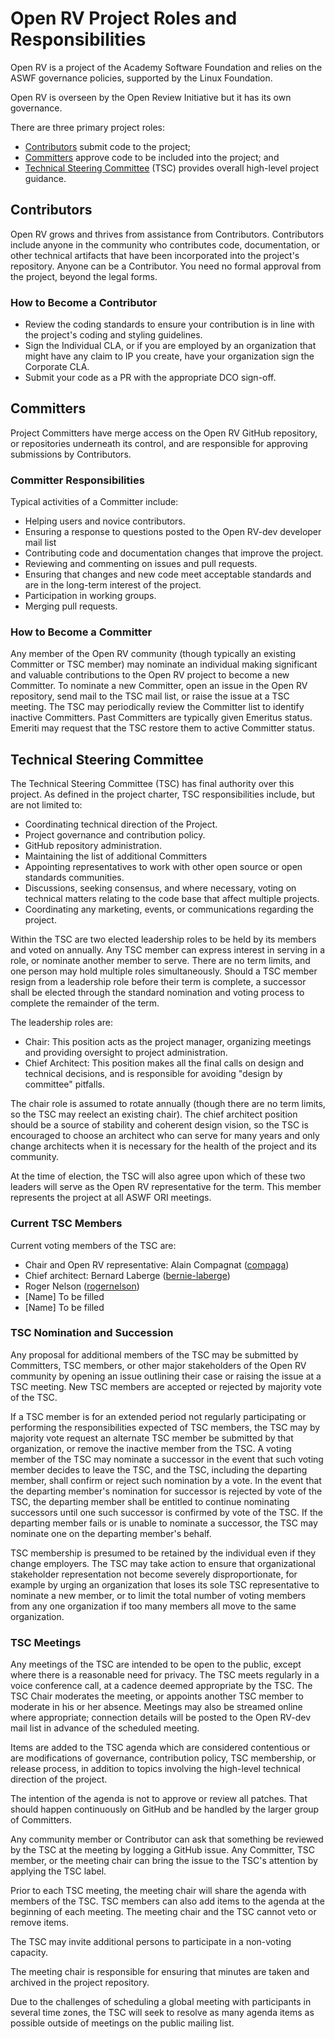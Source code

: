 # Open RV Project Roles and Responsibilities

Open RV is a project of the Academy Software Foundation and relies on the ASWF governance policies, supported by the Linux Foundation.

Open RV is overseen by the Open Review Initiative but it has its own governance.

There are three primary project roles:

* [Contributors](#contributors) submit code to the project;
* [Committers](#committers) approve code to be included into the project; and
* [Technical Steering Committee](#technical-steering-committee) (TSC) provides overall high-level project guidance.

## Contributors

Open RV grows and thrives from assistance from Contributors. Contributors include anyone in the community who contributes code, documentation, or other technical artifacts that have been incorporated into the project's repository.
Anyone can be a Contributor. You need no formal approval from the project, beyond the legal forms.  

### How to Become a Contributor

* Review the coding standards to ensure your contribution is in line with the project's coding and styling guidelines.
* Sign the Individual CLA, or if you are employed by an organization that might have any claim to IP you create, have your organization sign the Corporate CLA.
* Submit your code as a PR with the appropriate DCO sign-off.

## Committers

Project Committers have merge access on the Open RV GitHub repository, or repositories underneath its control, and are responsible for approving submissions by Contributors.

### Committer Responsibilities

Typical activities of a Committer include:

* Helping users and novice contributors.
* Ensuring a response to questions posted to the Open RV-dev developer mail list
* Contributing code and documentation changes that improve the project.
* Reviewing and commenting on issues and pull requests.
* Ensuring that changes and new code meet acceptable standards and are in the long-term interest of the project.
* Participation in working groups.
* Merging pull requests.

### How to Become a Committer

Any member of the Open RV community (though typically an existing Committer or TSC member) may nominate an individual making significant and valuable contributions to the Open RV project to become a new Committer. To nominate a new Committer, open an issue in the Open RV repository, send mail to the TSC mail list, or raise the issue at a TSC meeting.
The TSC may periodically review the Committer list to identify inactive Committers. Past Committers are typically given Emeritus status. Emeriti may request that the TSC restore them to active Committer status.

## Technical Steering Committee

The Technical Steering Committee (TSC) has final authority over this project. As defined in the project charter, TSC responsibilities include, but are not limited to:

* Coordinating technical direction of the Project.
* Project governance and contribution policy.
* GitHub repository administration.
* Maintaining the list of additional Committers
* Appointing representatives to work with other open source or open standards communities.
* Discussions, seeking consensus, and where necessary, voting on technical matters relating to the code base that affect multiple projects.
* Coordinating any marketing, events, or communications regarding the project.

Within the TSC are two elected leadership roles to be held by its members and voted on annually. Any TSC member can express interest in serving in a role, or nominate another member to serve. There are no term limits, and one person may hold multiple roles simultaneously. Should a TSC member resign from a leadership role before their term is complete, a successor shall be elected through the standard nomination and voting process to complete the remainder of the term.

The leadership roles are:

* Chair: This position acts as the project manager, organizing meetings and providing oversight to project administration.
* Chief Architect: This position makes all the final calls on design and technical decisions, and is responsible for avoiding "design by committee" pitfalls.

The chair role is assumed to rotate annually (though there are no term limits, so the TSC may reelect an existing chair). The chief architect position should be a source of stability and coherent design vision, so the TSC is encouraged to choose an architect who can serve for many years and only change architects when it is necessary for the health of the project and its community.

At the time of election, the TSC will also agree upon which of these two leaders will serve as the Open RV representative for the term. This member represents the project at all ASWF ORI meetings.

### Current TSC Members

Current voting members of the TSC are:

* Chair and Open RV representative: Alain Compagnat ([compaga](https://github.com/compaga))
* Chief architect: Bernard Laberge ([bernie-laberge](https://github.com/bernie-laberge))
* Roger Nelson ([rogernelson](https://github.com/rogernelson))
* [Name] To be filled
* [Name] To be filled

### TSC Nomination and Succession

Any proposal for additional members of the TSC may be submitted by Committers, TSC members, or other major stakeholders of the Open RV community by opening an issue outlining their case or raising the issue at a TSC meeting. New TSC members are accepted or rejected by majority vote of the TSC.

If a TSC member is for an extended period not regularly participating or performing the responsibilities expected of TSC members, the TSC may by majority vote request an alternate TSC member be submitted by that organization, or remove the inactive member from the TSC.
A voting member of the TSC may nominate a successor in the event that such voting member decides to leave the TSC, and the TSC, including the departing member, shall confirm or reject such nomination by a vote. In the event that the departing member's nomination for successor is rejected by vote of the TSC, the departing member shall be entitled to continue nominating successors until one such successor is confirmed by vote of the TSC. If the departing member fails or is unable to nominate a successor, the TSC may nominate one on the departing member's behalf.

TSC membership is presumed to be retained by the individual even if they change employers. The TSC may take action to ensure that organizational stakeholder representation not become severely disproportionate, for example by urging an organization that loses its sole TSC representative to nominate a new member, or to limit the total number of voting members from any one organization if too many members all move to the same organization.

### TSC Meetings

Any meetings of the TSC are intended to be open to the public, except where there is a reasonable need for privacy. The TSC meets regularly in a voice conference call, at a cadence deemed appropriate by the TSC. The TSC Chair moderates the meeting, or appoints another TSC member to moderate in his or her absence. Meetings may also be streamed online where appropriate; connection details will be posted to the Open RV-dev mail list in advance of the scheduled meeting.

Items are added to the TSC agenda which are considered contentious or are modifications of governance, contribution policy, TSC membership, or release process, in addition to topics involving the high-level technical direction of the project.

The intention of the agenda is not to approve or review all patches. That should happen continuously on GitHub and be handled by the larger group of Committers.

Any community member or Contributor can ask that something be reviewed by the TSC at the meeting by logging a GitHub issue. Any Committer, TSC member, or the meeting chair can bring the issue to the TSC's attention by applying the TSC label.

Prior to each TSC meeting, the meeting chair will share the agenda with members of the TSC. TSC members can also add items to the agenda at the beginning of each meeting. The meeting chair and the TSC cannot veto or remove items.

The TSC may invite additional persons to participate in a non-voting capacity.

The meeting chair is responsible for ensuring that minutes are taken and archived in the project repository.

Due to the challenges of scheduling a global meeting with participants in several time zones, the TSC will seek to resolve as many agenda items as possible outside of meetings on the public mailing list.
